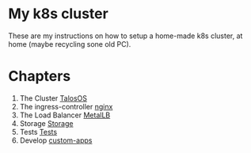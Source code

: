 # My k8s cluster

These are my instructions on how to setup a home-made k8s cluster, at home (maybe recycling sone old PC).

# Chapters

1. The Cluster [TalosOS](01.talos/README.md)
2. The ingress-controller [nginx](02.ingress-controller/README.md)
3. The Load Balancer [MetalLB](03.metallb/README.md)
4. Storage [Storage](04.storage/README.md)
5. Tests [Tests](05.tests/README.md)
6. Develop [custom-apps](06.my-app/README.md)